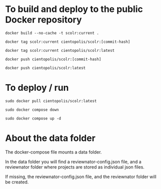 # To build and deploy to the public Docker repository

````
docker build --no-cache -t scolr:current .

docker tag scolr:current cientopolis/scolr:[commit-hash]

docker tag scolr:current cientopolis/scolr:latest

docker push cientopolis/scolr:[commit-hash]

docker push cientopolis/scolr:latest

````

# To deploy / run

````
sudo docker pull cientopolis/scolr:latest

sudo docker compose down

sudo docker compose up -d
````


# About the data folder

The docker-compose file mounts a data folder. 

In the data folder you will find a reviewnator-config.json file, and a reviewnator folder where projects are stored as individual json files.

If missing, the reviewnator-config.json file, and the reviewnator folder will be created.
